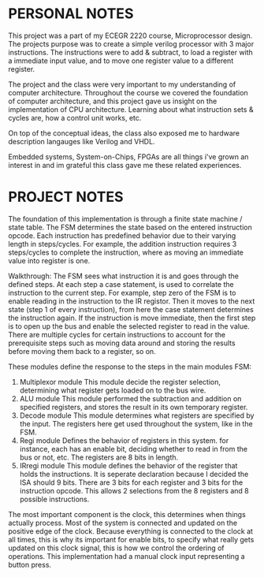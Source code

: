 # PERSONAL NOTES
This project was a part of my ECEGR 2220 course, Microprocessor design. The projects purpose was to create a simple verilog processor with 3 major instructions. The instructions were to add & subtract, to load a register with a immediate input value, and to move one register value to a different register.

The project and the class were very important to my understanding of computer architecture. Throughout the course we covered the foundation of computer architecture, and this project gave us insight on the implementation of CPU architecture. Learning about what instruction sets & cycles are, how a control unit works, etc.

On top of the conceptual ideas, the class also exposed me to hardware description langauges like Verilog and VHDL.

Embedded systems, System-on-Chips, FPGAs are all things i've grown an interest in and im grateful this class gave me these related experiences.

# PROJECT NOTES
The foundation of this implementation is through a finite state machine / state table. The FSM determines the state based on the entered instruction opcode. Each instruction has predefined behavior due to their varying length in steps/cycles. For example, the addition instruction requires 3 steps/cycles to complete the instruction, where as moving an immediate value into register is one.

Walkthrough:
The FSM sees what instruction it is and goes through the defined steps. At each step a case statement, is used to correlate the instruction to the current step. For example, step zero of the FSM is to enable reading in the instruction to the IR registor. Then it moves to the next state (step 1 of every instruction), from here the case statement determines the instruction again. If the instruction is move immediate, then the first step is to open up the bus and enable the selected register to read in the value. There are multiple cycles for certain instructions to account for the prerequisite steps such as moving data around and storing the results before moving them back to a register, so on.


These modules define the response to the steps in the main modules FSM:
1. Multiplexor module
	This module decide the register selection, determining what register gets loaded on to the bus wire.
2. ALU module
	This module performed the subtraction and addition on specified registers, and stores the result in its own temporary register.
3. Decode module
	This module determines what registers are specified by the input. The registers here get used throughout the system, like in the FSM.	
4. Regi module
	Defines the behavior of registers in this system. for instance, each has an enable bit, deciding whether to read in from the bus or not, etc.
	The registers are 8 bits in length.
5. IRregi module
	This module defines the behavior of the register that holds the instructions. It is seperate declaration because I decided the ISA should 9 bits.
	There are 3 bits for each register and 3 bits for the instruction opcode. 
	This allows 2 selections from the 8 registers and 8 possible instructions.

The most important component is the clock, this determines when things actually process. Most of the system is connected and updated on the positive edge of the clock. Because everything is connected to the clock at all times, this is why its important for enable bits, to specify what really gets updated on this clock signal, this is how we control the ordering of operations. This implementation had a manual clock input representing a button press.
